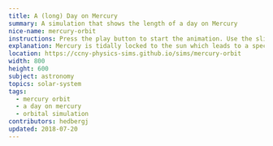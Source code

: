 ```yaml
---
title: A (long) Day on Mercury
summary: A simulation that shows the length of a day on Mercury
nice-name: mercury-orbit
instructions: Press the play button to start the animation. Use the slider to manually control the orbit of Mercury.
explanation: Mercury is tidally locked to the sun which leads to a special relation between its own rotation and its orbit around the sun. During two orbits, Mercury will rotate around its own axis three times. This has the effect of creating very long periods of brightness and darkness for an observer on the surface of Mercury. Another interesting moment occurs when the sun appears to stop and then move backwards during its diurnal motion. (see if you can find this point!)
location: https://ccny-physics-sims.github.io/sims/mercury-orbit
width: 800
height: 600
subject: astronomy
topics: solar-system
tags:
  - mercury orbit
  - a day on mercury
  - orbital simulation
contributors: hedbergj
updated: 2018-07-20
---
```

